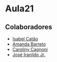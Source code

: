 # Aula21

## Colaboradores
- [Isabel Catão](https://github.com/isabelalvescatao)
- [Amanda Barreto](https://github.com/amandacbarreto)
- [Caroliny Cagnoni](https://github.com/cgcagnoni)
- [José Iranildo Jr.](https://github.com/NICKN1)
